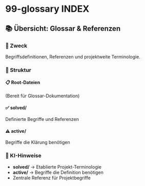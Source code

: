 # 99-glossary INDEX

## 📚 Übersicht: Glossar & Referenzen

### 🎯 Zweck
Begriffsdefinitionen, Referenzen und projektweite Terminologie.

### 📁 Struktur

#### 📋 Root-Dateien
(Bereit für Glossar-Dokumentation)

#### ✅ solved/
Definierte Begriffe und Referenzen

#### ⚠️ active/
Begriffe die Klärung benötigen

### 🚀 KI-Hinweise
- **solved/** → Etablierte Projekt-Terminologie
- **active/** → Begriffe die Definition benötigen
- Zentrale Referenz für Projektbegriffe